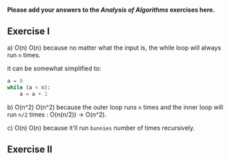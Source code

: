 #### Please add your answers to the ***Analysis of  Algorithms*** exercises here.

## Exercise I

a) O(n)
O(n) because no matter what the input is, the while loop will always run `n` times.

it can be somewhat simplified to:

```python
a = 0
while (a < n):
    a = a + 1
```


b) O(n^2)
O(n^2) because the outer loop runs `n` times and the inner loop will run `n/2` times : O(n(n/2)) -> O(n^2).


c) O(n)
O(n) because it'll run `bunnies` number of times recursively.


## Exercise II


